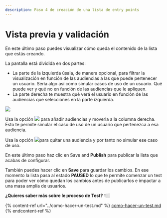 ```yaml
---
description: Paso 4 de creación de una lista de entry points
---
```


# Vista previa y validación

En este último paso puedes visualizar cómo queda el contenido de la lista que estás creando.

La pantalla está dividida en dos partes:

* La parte de la izquierda úsala, de manera opcional, para filtrar la visualización en función de las audiencias a las que puede pertenecer un usuario. Sería algo así como simular casos de uso de un usuario. Qué puede ver y qué no en función de las audiencias que le apliquen.
* La parte derecha te muestra qué verá el usuario en función de las audiencias que selecciones en la parte izquierda.

![](../.gitbook/assets/Paso4\_Preview\_Validate.png)

Usa la opción ![](../.gitbook/assets/Add\_use\_case.png) para añadir audiencias y moverla a la columna derecha. Esto te permite simular el caso de uso de un usuario que pertenezca a esa audiencia.

Usa la opción ![](../.gitbook/assets/remove\_use\_case.png)para quitar una audiencia y por tanto no simular ese caso de uso.

En este último paso haz clic en Save and **Publish** para publicar la lista que acabas de configurar.

También puedes hacer clic en **Save** para guardar los cambios. En ese momento la lista pasa al estado **PAUSED** lo que te permite comenzar un test para poder ver cómo quedan los cambios antes de publicarlos e impactar a una masa amplia de usuarios.

**¿Quieres saber más sobre le proceso de Test?** 👇🏼

{% content-ref url="../como-hacer-un-test.md" %}
[como-hacer-un-test.md](../como-hacer-un-test.md)
{% endcontent-ref %}
